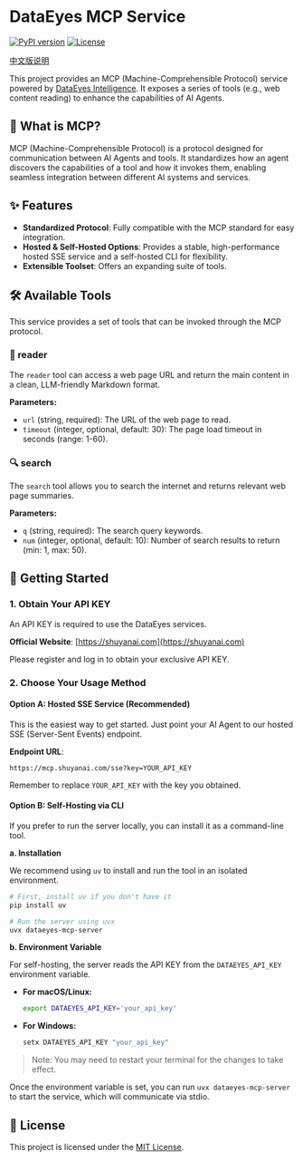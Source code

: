 # DataEyes MCP Service

[![PyPI version](https://img.shields.io/pypi/v/dataeyes-mcp-server.svg)](https://pypi.org/project/dataeyes-mcp-server/)
[![License](https://img.shields.io/badge/license-MIT-blue.svg)](LICENSE)

[中文版说明](README_zh.md)

This project provides an MCP (Machine-Comprehensible Protocol) service powered by [DataEyes Intelligence](https://shuyanai.com). It exposes a series of tools (e.g., web content reading) to enhance the capabilities of AI Agents.

## 🤔 What is MCP?

MCP (Machine-Comprehensible Protocol) is a protocol designed for communication between AI Agents and tools. It standardizes how an agent discovers the capabilities of a tool and how it invokes them, enabling seamless integration between different AI systems and services.

## ✨ Features

- **Standardized Protocol**: Fully compatible with the MCP standard for easy integration.
- **Hosted & Self-Hosted Options**: Provides a stable, high-performance hosted SSE service and a self-hosted CLI for flexibility.
- **Extensible Toolset**: Offers an expanding suite of tools.

## 🛠️ Available Tools

This service provides a set of tools that can be invoked through the MCP protocol.

### 📖 reader

The `reader` tool can access a web page URL and return the main content in a clean, LLM-friendly Markdown format.

**Parameters:**
- `url` (string, required): The URL of the web page to read.
- `timeout` (integer, optional, default: 30): The page load timeout in seconds (range: 1-60).

### 🔍 search

The `search` tool allows you to search the internet and returns relevant web page summaries.

**Parameters:**
- `q` (string, required): The search query keywords.
- `num` (integer, optional, default: 10): Number of search results to return (min: 1, max: 50).

## 🚀 Getting Started

### 1. Obtain Your API KEY

An API KEY is required to use the DataEyes services.

**Official Website**: [https://shuyanai.com](https://shuyanai.com)

Please register and log in to obtain your exclusive API KEY.

### 2. Choose Your Usage Method

#### Option A: Hosted SSE Service (Recommended)

This is the easiest way to get started. Just point your AI Agent to our hosted SSE (Server-Sent Events) endpoint.

**Endpoint URL**:
```
https://mcp.shuyanai.com/sse?key=YOUR_API_KEY
```
Remember to replace `YOUR_API_KEY` with the key you obtained.

#### Option B: Self-Hosting via CLI

If you prefer to run the server locally, you can install it as a command-line tool.

**a. Installation**

We recommend using `uv` to install and run the tool in an isolated environment.

```bash
# First, install uv if you don't have it
pip install uv

# Run the server using uvx
uvx dataeyes-mcp-server
```

**b. Environment Variable**

For self-hosting, the server reads the API KEY from the `DATAEYES_API_KEY` environment variable.

- **For macOS/Linux:**
  ```bash
  export DATAEYES_API_KEY='your_api_key'
  ```
- **For Windows:**
  ```powershell
  setx DATAEYES_API_KEY "your_api_key"
  ```
> Note: You may need to restart your terminal for the changes to take effect.

Once the environment variable is set, you can run `uvx dataeyes-mcp-server` to start the service, which will communicate via stdio.

## 📄 License

This project is licensed under the [MIT License](LICENSE).
